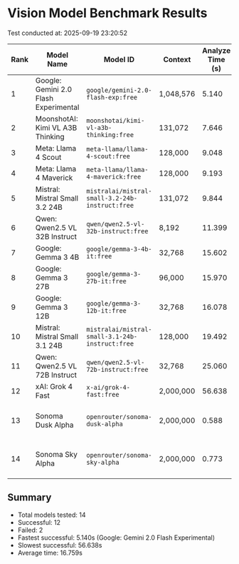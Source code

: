 # Vision Model Benchmark Results

Test conducted at: 2025-09-19 23:20:52

| Rank | Model Name | Model ID | Context | Analyze Time (s) | Status | Error |
|------|------------|----------|---------|------------------|--------|-------|
| 1 | Google: Gemini 2.0 Flash Experimental | `google/gemini-2.0-flash-exp:free` | 1,048,576 | 5.140 | ✓ Success | - |
| 2 | MoonshotAI: Kimi VL A3B Thinking | `moonshotai/kimi-vl-a3b-thinking:free` | 131,072 | 7.646 | ✓ Success | - |
| 3 | Meta: Llama 4 Scout | `meta-llama/llama-4-scout:free` | 128,000 | 9.048 | ✓ Success | - |
| 4 | Meta: Llama 4 Maverick | `meta-llama/llama-4-maverick:free` | 128,000 | 9.193 | ✓ Success | - |
| 5 | Mistral: Mistral Small 3.2 24B | `mistralai/mistral-small-3.2-24b-instruct:free` | 131,072 | 9.844 | ✓ Success | - |
| 6 | Qwen: Qwen2.5 VL 32B Instruct | `qwen/qwen2.5-vl-32b-instruct:free` | 8,192 | 11.399 | ✓ Success | - |
| 7 | Google: Gemma 3 4B | `google/gemma-3-4b-it:free` | 32,768 | 15.602 | ✓ Success | - |
| 8 | Google: Gemma 3 27B | `google/gemma-3-27b-it:free` | 96,000 | 15.970 | ✓ Success | - |
| 9 | Google: Gemma 3 12B | `google/gemma-3-12b-it:free` | 32,768 | 16.078 | ✓ Success | - |
| 10 | Mistral: Mistral Small 3.1 24B | `mistralai/mistral-small-3.1-24b-instruct:free` | 128,000 | 19.492 | ✓ Success | - |
| 11 | Qwen: Qwen2.5 VL 72B Instruct | `qwen/qwen2.5-vl-72b-instruct:free` | 32,768 | 25.060 | ✓ Success | - |
| 12 | xAI: Grok 4 Fast | `x-ai/grok-4-fast:free` | 2,000,000 | 56.638 | ✓ Success | - |
| 13 | Sonoma Dusk Alpha | `openrouter/sonoma-dusk-alpha` | 2,000,000 | 0.588 | ✗ Failed | HTTP 404: {"error":{"message":"No endpoints fou... |
| 14 | Sonoma Sky Alpha | `openrouter/sonoma-sky-alpha` | 2,000,000 | 0.773 | ✗ Failed | HTTP 404: {"error":{"message":"No endpoints fou... |

## Summary

- Total models tested: 14
- Successful: 12
- Failed: 2
- Fastest successful: 5.140s (Google: Gemini 2.0 Flash Experimental)
- Slowest successful: 56.638s
- Average time: 16.759s
